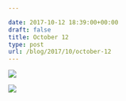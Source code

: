 ```yaml
---

date: 2017-10-12 18:39:00+00:00
draft: false
title: October 12
type: post
url: /blog/2017/10/october-12
---
```




  
![](/images/2017-10-12-201710october-12/IMG_2426.jpg)

  

  
![](/images/2017-10-12-201710october-12/IMG_2428.jpg)

  


